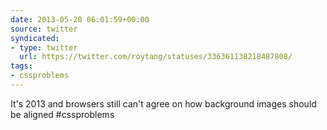 ```yaml
---
date: 2013-05-20 06:01:59+00:00
source: twitter
syndicated:
- type: twitter
  url: https://twitter.com/roytang/statuses/336361138218487808/
tags:
- cssproblems
---
```


It's 2013 and browsers still can't agree on how background images should be aligned #cssproblems